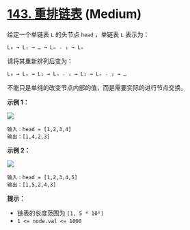 # [143. 重排链表][link] (Medium)

[link]: https://leetcode.cn/problems/reorder-list/

给定一个单链表 `L` 的头节点 `head` ，单链表 `L` 表示为：

```
L₀ → L₁ → … → Lₙ ₋ ₁ → Lₙ

```

请将其重新排列后变为：

```
L₀ → Lₙ → L₁ → Lₙ ₋ ₁ → L₂ → Lₙ ₋ ₂ → …
```

不能只是单纯的改变节点内部的值，而是需要实际的进行节点交换。

**示例 1：**

![](https://pic.leetcode-cn.com/1626420311-PkUiGI-image.png)

```
输入：head = [1,2,3,4]
输出：[1,4,2,3]
```

**示例 2：**

![](https://pic.leetcode-cn.com/1626420320-YUiulT-image.png)

```
输入：head = [1,2,3,4,5]
输出：[1,5,2,4,3]
```

**提示：**

- 链表的长度范围为 `[1, 5 * 10⁴]`
- `1 <= node.val <= 1000`
